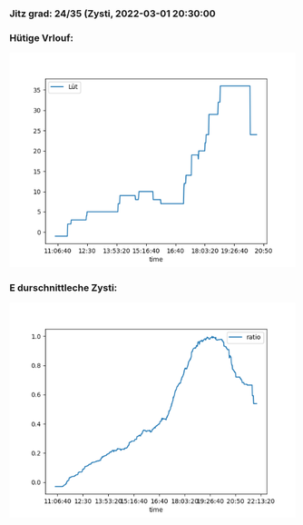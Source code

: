 ### Jitz grad: 24/35 (Zysti, 2022-03-01 20:30:00

### Hütige Vrlouf:
![Graph](Today.png)

### E durschnittleche Zysti:
![Graph](Zysti.png)